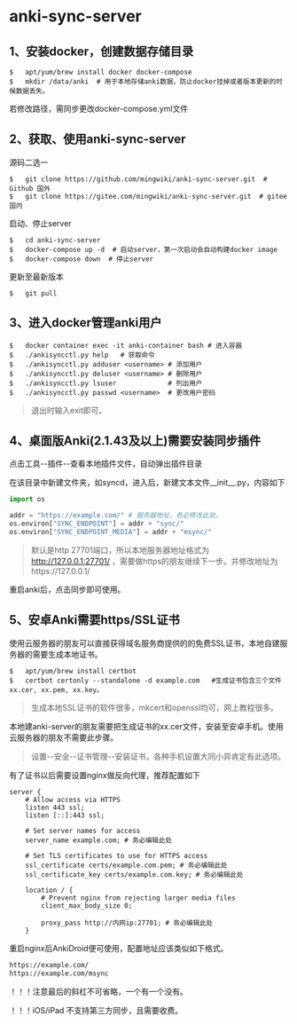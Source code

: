 # anki-sync-server

## 1、安装docker，创建数据存储目录

``` shell
$   apt/yum/brew install docker docker-compose
$   mkdir /data/anki  # 用于本地存储anki数据，防止docker挂掉或者版本更新的时候数据丢失。
```

若修改路径，需同步更改docker-compose.yml文件

## 2、获取、使用anki-sync-server

源码二选一

``` shell
$   git clone https://github.com/mingwiki/anki-sync-server.git  # Github 国外
$   git clone https://gitee.com/mingwiki/anki-sync-server.git  # gitee 国内
```

启动、停止server

``` shell
$   cd anki-sync-server
$   docker-compose up -d  # 启动server，第一次启动会自动构建docker image
$   docker-compose down  # 停止server
```

更新至最新版本

``` shell
$   git pull
```

## 3、进入docker管理anki用户

```shell
$   docker container exec -it anki-container bash # 进入容器
$   ./ankisyncctl.py help   # 获取命令
$   ./ankisyncctl.py adduser <username> # 添加用户
$   ./ankisyncctl.py deluser <username> # 删除用户
$   ./ankisyncctl.py lsuser             # 列出用户
$   ./ankisyncctl.py passwd <username>  # 更改用户密码
```

> 退出时输入exit即可。

## 4、桌面版Anki(2.1.43及以上)需要安装同步插件

点击工具--插件--查看本地插件文件，自动弹出插件目录

在该目录中新建文件夹，如syncd，进入后，新建文本文件__init__.py，内容如下

```python
import os

addr = "https://example.com/" # 服务器地址，务必修改此处。
os.environ["SYNC_ENDPOINT"] = addr + "sync/"
os.environ["SYNC_ENDPOINT_MEDIA"] = addr + "msync/"
```

> 默认是http 27701端口，所以本地服务器地址格式为 http://127.0.0.1:27701/ ，需要做https的朋友继续下一步。并修改地址为https://127.0.0.1/

重启anki后，点击同步即可使用。

## 5、安卓Anki需要https/SSL证书

使用云服务器的朋友可以直接获得域名服务商提供的的免费SSL证书，本地自建服务器的需要生成本地证书。

``` shell
$   apt/yum/brew install certbot
$   certbot certonly --standalone -d example.com   #生成证书包含三个文件xx.cer, xx.pem, xx.key。
```
> 生成本地SSL证书的软件很多，mkcert和openssl均可，网上教程很多。

本地建anki-server的朋友需要把生成证书的xx.cer文件，安装至安卓手机。使用云服务器的朋友不需要此步骤。

> 设置--安全--证书管理--安装证书，各种手机设置大同小异肯定有此选项。

有了证书以后需要设置nginx做反向代理，推荐配置如下

``` nginx
server {
    # Allow access via HTTPS
    listen 443 ssl;
    listen [::]:443 ssl;

    # Set server names for access
    server_name example.com; # 务必编辑此处

    # Set TLS certificates to use for HTTPS access
    ssl_certificate certs/example.com.pem; # 务必编辑此处
    ssl_certificate_key certs/example.com.key; # 务必编辑此处

    location / {
        # Prevent nginx from rejecting larger media files
        client_max_body_size 0;

        proxy_pass http://内网ip:27701; # 务必编辑此处
    }
```

重启nginx后AnkiDroid便可使用，配置地址应该类似如下格式。

``` txt
https://example.com/
https://example.com/msync
```

！！！注意最后的斜杠不可省略，一个有一个没有。

！！！iOS/iPad 不支持第三方同步，且需要收费。
